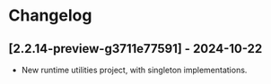 # Changelog

<!-- Do not change the line immediately below this comment, the build system will replace it with the actual version and date. -->

## [2.2.14-preview-g3711e77591] - 2024-10-22

- New runtime utilities project, with singleton implementations.